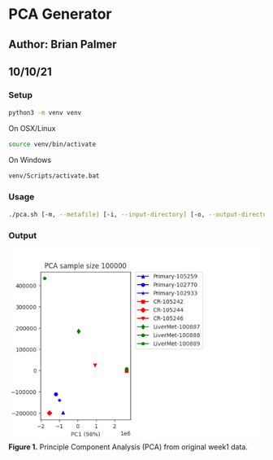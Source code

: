 # PCA Generator
## Author: Brian Palmer
## 10/10/21


### Setup
```bash
python3 -m venv venv
````
On OSX/Linux
```bash
source venv/bin/activate
```

On Windows
```bash
venv/Scripts/activate.bat
```

### Usage
```bash
./pca.sh [-m, --metafile] [-i, --input-directory] [-o, --output-directory] [-f, --force]
```

### Output

![PCA](output/week1.png)</br>
**Figure 1.** Principle Component Analysis (PCA) from original week1 data. 
